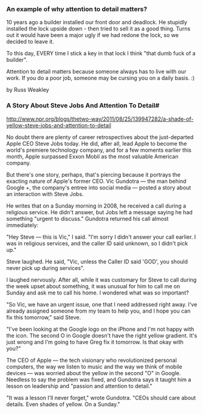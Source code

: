 ### An example of why attention to detail matters?

10 years ago a builder installed our front door and deadlock. He stupidly installed the lock upside down - then tried to sell it as a good thing. Turns out it would have been a major ugly if we had redone the lock, so we decided to leave it.

To this day, EVERY time I stick a key in that lock I think "that dumb fuck of a builder".

Attention to detail matters because someone always has to live with our work. If you do a poor job, someone may be cursing you on a daily basis. :)

by Russ Weakley

### A Story About Steve Jobs And Attention To Detail#

http://www.npr.org/blogs/thetwo-way/2011/08/25/139947282/a-shade-of-yellow-steve-jobs-and-attention-to-detail

No doubt there are plenty of career retrospectives about the just-departed Apple CEO Steve Jobs today. He did, after all, lead Apple to become the world's premiere technology company, and for a few moments earlier this month, Apple surpassed Exxon Mobil as the most valuable American company.

But there's one story, perhaps, that's piercing because it portrays the exacting nature of Apple's former CEO. Vic Gundotra — the man behind Google +, the company's entree into social media — posted a story about an interaction with Steve Jobs.

He writes that on a Sunday morning in 2008, he received a call during a religious service. He didn't answer, but Jobs left a message saying he had something "urgent to discuss." Gundotra returned his call almost immediately:

"Hey Steve — this is Vic," I said. "I'm sorry I didn't answer your call earlier. I was in religious services, and the caller ID said unknown, so I didn't pick up."

Steve laughed. He said, "Vic, unless the Caller ID said 'GOD', you should never pick up during services".

I laughed nervously. After all, while it was customary for Steve to call during the week upset about something, it was unusual for him to call me on Sunday and ask me to call his home. I wondered what was so important?

"So Vic, we have an urgent issue, one that I need addressed right away. I've already assigned someone from my team to help you, and I hope you can fix this tomorrow," said Steve.

"I've been looking at the Google logo on the iPhone and I'm not happy with the icon. The second O in Google doesn't have the right yellow gradient. It's just wrong and I'm going to have Greg fix it tomorrow. Is that okay with you?"

The CEO of Apple — the tech visionary who revolutionized personal computers, the way we listen to music and the way we think of mobile devices — was worried about the yellow in the second "O" in Google. Needless to say the problem was fixed, and Gundotra says it taught him a lesson on leadership and "passion and attention to detail."

"It was a lesson I'll never forget," wrote Gundotra. "CEOs should care about details. Even shades of yellow. On a Sunday."
